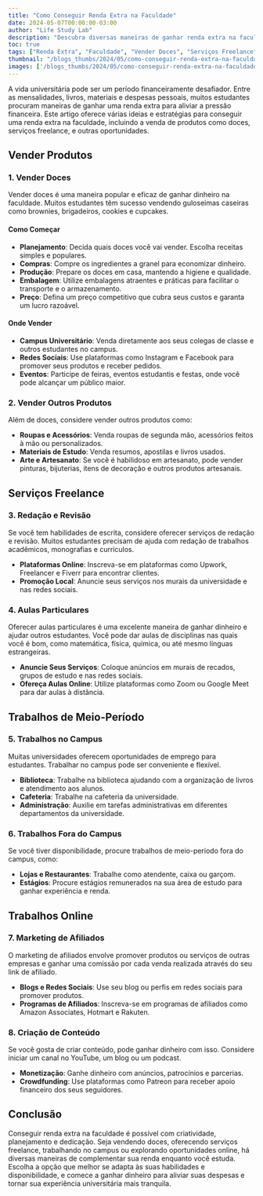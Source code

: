```yaml
---
title: "Como Conseguir Renda Extra na Faculdade"
date: 2024-05-07T00:00:00-03:00
author: "Life Study Lab"
description: "Descubra diversas maneiras de ganhar renda extra na faculdade, desde vender doces até oferecer serviços freelance, trabalhos de meio-período e oportunidades online."
toc: true
tags: ["Renda Extra", "Faculdade", "Vender Doces", "Serviços Freelance", "Aulas Particulares", "Trabalhos no Campus", "Trabalhos Online", "Marketing de Afiliados", "Criação de Conteúdo", "Estudantes", "Finanças Pessoais", "Empreendedorismo", "Vendas", "Trabalho Meio-Período", "Dinheiro Extra"]
thumbnail: "/blogs_thumbs/2024/05/como-conseguir-renda-extra-na-faculdade.jpg"
images: ['/blogs_thumbs/2024/05/como-conseguir-renda-extra-na-faculdade.jpg']
---
```


A vida universitária pode ser um período financeiramente desafiador. Entre as mensalidades, livros, materiais e despesas pessoais, muitos estudantes procuram maneiras de ganhar uma renda extra para aliviar a pressão financeira. Este artigo oferece várias ideias e estratégias para conseguir uma renda extra na faculdade, incluindo a venda de produtos como doces, serviços freelance, e outras oportunidades.

## Vender Produtos

### 1. Vender Doces

Vender doces é uma maneira popular e eficaz de ganhar dinheiro na faculdade. Muitos estudantes têm sucesso vendendo guloseimas caseiras como brownies, brigadeiros, cookies e cupcakes.

#### Como Começar

- **Planejamento**: Decida quais doces você vai vender. Escolha receitas simples e populares.
- **Compras**: Compre os ingredientes a granel para economizar dinheiro.
- **Produção**: Prepare os doces em casa, mantendo a higiene e qualidade.
- **Embalagem**: Utilize embalagens atraentes e práticas para facilitar o transporte e o armazenamento.
- **Preço**: Defina um preço competitivo que cubra seus custos e garanta um lucro razoável.

#### Onde Vender

- **Campus Universitário**: Venda diretamente aos seus colegas de classe e outros estudantes no campus.
- **Redes Sociais**: Use plataformas como Instagram e Facebook para promover seus produtos e receber pedidos.
- **Eventos**: Participe de feiras, eventos estudantis e festas, onde você pode alcançar um público maior.

### 2. Vender Outros Produtos

Além de doces, considere vender outros produtos como:

- **Roupas e Acessórios**: Venda roupas de segunda mão, acessórios feitos à mão ou personalizados.
- **Materiais de Estudo**: Venda resumos, apostilas e livros usados.
- **Arte e Artesanato**: Se você é habilidoso em artesanato, pode vender pinturas, bijuterias, itens de decoração e outros produtos artesanais.

## Serviços Freelance

### 3. Redação e Revisão

Se você tem habilidades de escrita, considere oferecer serviços de redação e revisão. Muitos estudantes precisam de ajuda com redação de trabalhos acadêmicos, monografias e currículos.

- **Plataformas Online**: Inscreva-se em plataformas como Upwork, Freelancer e Fiverr para encontrar clientes.
- **Promoção Local**: Anuncie seus serviços nos murais da universidade e nas redes sociais.

### 4. Aulas Particulares

Oferecer aulas particulares é uma excelente maneira de ganhar dinheiro e ajudar outros estudantes. Você pode dar aulas de disciplinas nas quais você é bom, como matemática, física, química, ou até mesmo línguas estrangeiras.

- **Anuncie Seus Serviços**: Coloque anúncios em murais de recados, grupos de estudo e nas redes sociais.
- **Ofereça Aulas Online**: Utilize plataformas como Zoom ou Google Meet para dar aulas à distância.

## Trabalhos de Meio-Período

### 5. Trabalhos no Campus

Muitas universidades oferecem oportunidades de emprego para estudantes. Trabalhar no campus pode ser conveniente e flexível.

- **Biblioteca**: Trabalhe na biblioteca ajudando com a organização de livros e atendimento aos alunos.
- **Cafeteria**: Trabalhe na cafeteria da universidade.
- **Administração**: Auxilie em tarefas administrativas em diferentes departamentos da universidade.

### 6. Trabalhos Fora do Campus

Se você tiver disponibilidade, procure trabalhos de meio-período fora do campus, como:

- **Lojas e Restaurantes**: Trabalhe como atendente, caixa ou garçom.
- **Estágios**: Procure estágios remunerados na sua área de estudo para ganhar experiência e renda.

## Trabalhos Online

### 7. Marketing de Afiliados

O marketing de afiliados envolve promover produtos ou serviços de outras empresas e ganhar uma comissão por cada venda realizada através do seu link de afiliado.

- **Blogs e Redes Sociais**: Use seu blog ou perfis em redes sociais para promover produtos.
- **Programas de Afiliados**: Inscreva-se em programas de afiliados como Amazon Associates, Hotmart e Rakuten.

### 8. Criação de Conteúdo

Se você gosta de criar conteúdo, pode ganhar dinheiro com isso. Considere iniciar um canal no YouTube, um blog ou um podcast.

- **Monetização**: Ganhe dinheiro com anúncios, patrocínios e parcerias.
- **Crowdfunding**: Use plataformas como Patreon para receber apoio financeiro dos seus seguidores.

## Conclusão

Conseguir renda extra na faculdade é possível com criatividade, planejamento e dedicação. Seja vendendo doces, oferecendo serviços freelance, trabalhando no campus ou explorando oportunidades online, há diversas maneiras de complementar sua renda enquanto você estuda. Escolha a opção que melhor se adapta às suas habilidades e disponibilidade, e comece a ganhar dinheiro para aliviar suas despesas e tornar sua experiência universitária mais tranquila.